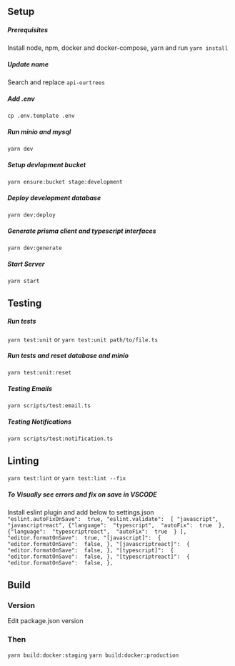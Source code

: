## Setup

##### Prerequisites

Install node, npm, docker and docker-compose, yarn and run `yarn install`

##### Update name

Search and replace `api-ourtrees`

##### Add .env

`cp .env.template .env`

##### Run minio and mysql

`yarn dev`

##### Setup devlopment bucket

`yarn ensure:bucket stage:development`

##### Deploy development database

`yarn dev:deploy`

##### Generate prisma client and typescript interfaces

`yarn dev:generate`

##### Start Server

`yarn start`

## Testing

##### Run tests

`yarn test:unit` or `yarn test:unit path/to/file.ts`

##### Run tests and reset database and minio

`yarn test:unit:reset`

##### Testing Emails

`yarn scripts/test:email.ts`

##### Testing Notifications

`yarn scripts/test:notification.ts`

## Linting

`yarn test:lint` or `yarn test:lint --fix`

##### To Visually see errors and fix on save in VSCODE

Install eslint plugin and add below to settings.json
`  "eslint.autoFixOnSave":  true,
  "eslint.validate":  [
    "javascript",
    "javascriptreact",
    {"language":  "typescript",  "autoFix":  true  },
    {"language":  "typescriptreact",  "autoFix":  true  }
  ],
  "editor.formatOnSave":  true,
  "[javascript]":  {
    "editor.formatOnSave":  false,
  },
  "[javascriptreact]":  {
    "editor.formatOnSave":  false,
  },
  "[typescript]":  {
    "editor.formatOnSave":  false,
  },
  "[typescriptreact]":  {
    "editor.formatOnSave":  false,
  },`

## Build

### Version

Edit package.json version

### Then

`yarn build:docker:staging`
`yarn build:docker:production`
